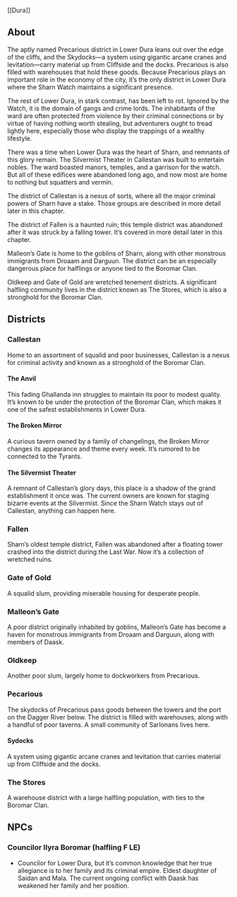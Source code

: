 [[Dura]]

## About
The aptly named Precarious district in Lower Dura leans out over the edge of the cliffs, and the Skydocks—a system using gigantic arcane cranes and levitation—carry material up from Cliffside and the docks. Precarious is also filled with warehouses that hold these goods. Because Precarious plays an important role in the economy of the city, it’s the only district in Lower Dura where the Sharn Watch maintains a significant presence.

The rest of Lower Dura, in stark contrast, has been left to rot. Ignored by the Watch, it is the domain of gangs and crime lords. The inhabitants of the ward are often protected from violence by their criminal connections or by virtue of having nothing worth stealing, but adventurers ought to tread lightly here, especially those who display the trappings of a wealthy lifestyle.

There was a time when Lower Dura was the heart of Sharn, and remnants of this glory remain. The Silvermist Theater in Callestan was built to entertain nobles. The ward boasted manors, temples, and a garrison for the watch. But all of these edifices were abandoned long ago, and now most are home to nothing but squatters and vermin.

The district of Callestan is a nexus of sorts, where all the major criminal powers of Sharn have a stake. Those groups are described in more detail later in this chapter.

The district of Fallen is a haunted ruin; this temple district was abandoned after it was struck by a falling tower. It’s covered in more detail later in this chapter.

Malleon’s Gate is home to the goblins of Sharn, along with other monstrous immigrants from Droaam and Darguun. The district can be an especially dangerous place for half­lings or anyone tied to the Boromar Clan.

Oldkeep and Gate of Gold are wretched tenement districts. A significant halfling community lives in the district known as The Stores, which is also a stronghold for the Boromar Clan.


## Districts

### Callestan
Home to an assortment of squalid and poor businesses, Callestan is a nexus for criminal activity and known as a stronghold of the Boromar Clan.

#### The Anvil
This fading Ghallanda inn struggles to maintain its poor to modest quality. It’s known to be under the protection of the Boromar Clan, which makes it one of the safest establishments in Lower Dura.

#### The Broken Mirror
A curious tavern owned by a family of changelings, the Broken Mirror changes its appearance and theme every week. It’s rumored to be connected to the Tyrants.

#### The Silvermist Theater
A remnant of Callestan’s glory days, this place is a shadow of the grand establishment it once was. The current owners are known for staging bizarre events at the Silvermist. Since the Sharn Watch stays out of Callestan, anything can happen here.

### Fallen
Sharn’s oldest temple district, Fallen was abandoned after a floating tower crashed into the district during the Last War. Now it’s a collection of wretched ruins.

### Gate of Gold
A squalid slum, providing miserable housing for desperate people.

### Malleon’s Gate
A poor district originally inhabited by goblins, Malleon’s Gate has become a haven for monstrous immigrants from Droaam and Darguun, along with members of Daask.

### Oldkeep
Another poor slum, largely home to dockworkers from Precarious.

### Pecarious
The skydocks of Precarious pass goods between the towers and the port on the Dagger River below. The district is filled with warehouses, along with a handful of poor taverns. A small community of Sarlonans lives here.

#### Sydocks
A system using gigantic arcane cranes and levitation that carries material up from Cliffside and the docks.

### The Stores
A warehouse district with a large halfling population, with ties to the Boromar Clan.


## NPCs
### Councilor Ilyra Boromar (halfling F LE) 
* Councilor for Lower Dura, but it’s common knowledge that her true allegiance is to her family and its criminal empire. Eldest daughter of Saidan and Mala. The current ongoing conflict with Daask has weakened her family and her position.